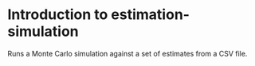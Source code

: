 # Introduction to estimation-simulation

Runs a Monte Carlo simulation against a set of estimates from a CSV file.

